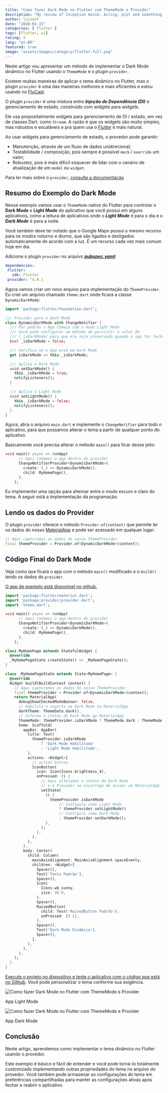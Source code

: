 ```yaml
---
title: "Como fazer Dark Mode no Flutter com ThemeMode e Provider"
description: "My review of Inception movie. Acting, plot and something else in this short description."
author: luizeof
date: "2020-01-15"
categories: [ flutter ]
tags: [flutter, ui]
rating: 5
lang: "pt-BR"
featured: true
image: "assets/images/category/flutter-full.png"
---
```


Neste artigo vou apresentar um método de implementar o Dark Mode dinâmico no Flutter usando o `ThemeMode` e o plugin `provider`.

Existem muitas maneiras de aplicar o tema dinâmico no Flutter, mas o plugin `provider` é uma das maneiras melhores e mais eficientes e estou usando no [FluCast](https://www.luizeof.com.br/flucast-player-podcast-open-source/).

O plugin `provider` é uma mistura entre _**Injeção de Dependência (DI)**_ e gerenciamento de estado, construído com widgets para widgets.

Ele usa propositalmente widgets para gerenciamento de DI / estado, em vez de classes Dart, como `Stream`. A razão é que os widgets são muito simples, mas robustos e escaláveis e pra quem usa o [Flutter](https://www.luizeof.com.br/) é mais natural.

Ao usar widgets para gerenciamento de estado, o provedor pode garantir:

- Manutenção, através de um fluxo de dados unidirecional;
- Testabilidade / composição, pois sempre é possível `mock` / `override` um valor;
- Robustez, pois é mais difícil esquecer de lidar com o cenário de atualização de um `model` ou `widget`.

Para ler mais sobre o `provider`, [consulte a documentação](https://pub.dev/packages/provider)

## Resumo do Exemplo do Dark Mode

Nesse exemplo vamos usar o `ThemeMode` nativo do Flutter para controlar o **Dark Mode** e **Light Mode** do aplicativo que você possui em alguns aplicativos, como a leitura de aplicativos onde o _**Light Mode**_ é para o dia e o **_Dark Mode_** é para a noite.

Você também deve ter notado que o Google Maps possui o mesmo recurso para os modos noturno e diurno, que são ligados e desligados automaticamente de acordo com a luz. É um recurso cada vez mais comum hoje em dia.

Adicione o plugin `provider` no arquivo [**_pubspec.yaml_**](https://www.luizeof.com.br/pubspec-yaml-usando-pacotes-dart-com-o-flutter/):

```yaml
dependencies:  
 Flutter:  
   sdk: Flutter  
 provider: ^4.0.1
```

Agora vamos criar um novo arquivo para implementação do `ThemeProvider`. Eu criei um arquivo chamado `theme.dart` onde ficará a classe `DynamicDarkMode`:

```dart
import 'package:flutter/foundation.dart';

/// Provider para o Dark Mode
class DynamicDarkMode with ChangeNotifier {
  /// Por padrão o App Começa com o modo Light Mode
  /// Você pode configurar um método de persistir o valor de
  /// [_isDarkMode] para que ele seja preservado quando o app for fechado
  bool _isDarkMode = false;

  /// Verifica se o App está em Dark Mode
  get isDarkMode => this._isDarkMode;

  /// Aplica o Dark Mode
  void setDarkMode() {
    this._isDarkMode = true;
    notifyListeners();
  }

  /// Aplica o Light Mode
  void setLightMode() {
    this._isDarkMode = false;
    notifyListeners();
  }
}
```

Agora, abra o arquivo `main.dart` e implemente o `ChangeNotifier` para todo o aplicativo, para que possamos alterar o tema a partir de qualquer ponto do aplicativo.

Basicamente você precisa alterar o método `main()` para ficar desse jeito:

```dart
void main() async => runApp(
      // Aqui rodamos o app dentro do provider
      ChangeNotifierProvider<DynamicDarkMode>(
        create: (_) => DynamicDarkMode(),
        child: MyHomePage(),
      ),
    );
```

Eu implementei uma opção para alternar entre o modo escuro e claro do tema. A seguir está a implementação da programação.

## Lendo os dados do Provider

O plugin `provider` oferece o método `Provider.of(context)` que permite ler os dados do nosso [MaterialApp](https://www.luizeof.com.br/materialapp-usando-widgets-material-design-no-flutter/) e pode ser acessado em qualquer lugar:

```dart
// Aqui capturamos os dados do nosso ThemeProvider
final themeProvider = Provider.of<DynamicDarkMode>(context);
```

## Código Final do Dark Mode

Veja como que ficará o app com o método `main()` modificado e o `build()` lendo os dados do `provider`.

[O app de exemplo está disponível no github.](https://github.com/luizeof/flutter-darkmode-provider-example)

```dart
import 'package:flutter/material.dart';
import 'package:provider/provider.dart';
import 'theme.dart';

void main() async => runApp(
      // Aqui rodamos o app dentro do provider
      ChangeNotifierProvider<DynamicDarkMode>(
        create: (_) => DynamicDarkMode(),
        child: MyHomePage(),
      ),
    );

class MyHomePage extends StatefulWidget {
  @override
  _MyHomePageState createState() => _MyHomePageState();
}

class _MyHomePageState extends State<MyHomePage> {
  @override
  Widget build(BuildContext context) {
    // Aqui capturamos os dados do nosso ThemeProvider
    final themeProvider = Provider.of<DynamicDarkMode>(context);
    return MaterialApp(
      debugShowCheckedModeBanner: false,
      // Habilita o suporte ao Dark Mode no MaterialApp
      darkTheme: ThemeData.dark(),
      // Informa o status do Dark Mode ap MaterialApp
      themeMode: themeProvider.isDarkMode ? ThemeMode.dark : ThemeMode.light,
      home: Scaffold(
        appBar: AppBar(
          title: Text(
            themeProvider.isDarkMode
                ? 'Dark Mode Habilitado'
                : 'Light Mode Habilitado',
          ),
          actions: <Widget>[
            // action button
            IconButton(
              icon: Icon(Icons.brightness_4),
              onPressed: () {
                // Aqui alteramos o status do Dark Mode
                // e o Provider se encarrega de avisar ao MaterialApp
                setState(
                  () {
                    themeProvider.isDarkMode
                        // Configura como Light Mode
                        ? themeProvider.setLightMode()
                        // Configura como Dark Mode
                        : themeProvider.setDarkMode();
                  },
                );
              },
            ),
          ],
        ),
        body: Center(
          child: Column(
            mainAxisAlignment: MainAxisAlignment.spaceEvenly,
            children: <Widget>[
              Spacer(),
              Text('Texto Padrão'),
              Spacer(),
              Icon(
                Icons.wb_sunny,
                size: 36.0,
              ),
              Spacer(),
              RaisedButton(
                child: Text('RaisedButton Padrão'),
                onPressed: () {},
              ),
              Spacer(),
              Text('Dark Mode Dinâmico'),
              Spacer(),
            ],
          ),
        ),
      ),
    );
  }
}
```

[Execute o projeto no dispositivo e teste o aplicativo com o código que está no Github](https://github.com/luizeof/flutter-darkmode-provider-example). Você pode personalizar o tema conforme sua exigência.

![Como fazer Dark Mode no Flutter com ThemeMode e Provider](/assets/images/flutter-light-mode.webp)

App Light Mode

![Como fazer Dark Mode no Flutter com ThemeMode e Provider](/assets/images/flutter-dark-mode.webp)

App Dark Mode

## Conclusão

Neste artigo, aprendemos como implementar o tema dinâmico no Flutter usando o provedor.

Este exemplo é básico e fácil de entender e você pode torná-lo totalmente customizado implementando outras propriedades do tema no arquivo do provedor. Você também pode armazenar as configurações do tema em preferências compartilhadas para manter as configurações ativas após fechar e reabrir o aplicativo.
